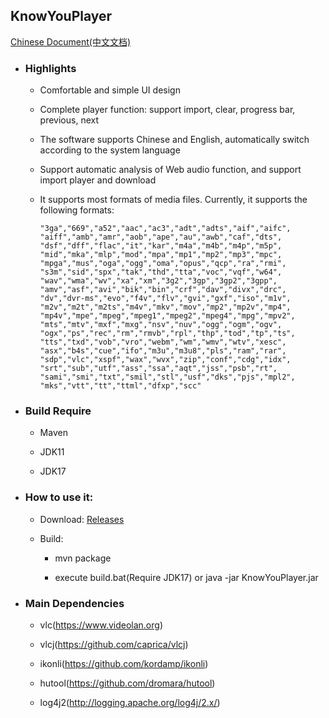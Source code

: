 ## KnowYouPlayer

[Chinese Document(中文文档)](README_ZH.md)

* ### Highlights

    * Comfortable and simple UI design

    * Complete player function: support import, clear, progress bar, previous, next

    * The software supports Chinese and English, automatically switch according to the system language

    * Support automatic analysis of Web audio function, and support import player and download

    * It supports most formats of media files. Currently, it supports the following formats:

        ```
        "3ga","669","a52","aac","ac3","adt","adts","aif","aifc",
        "aiff","amb","amr","aob","ape","au","awb","caf","dts",
        "dsf","dff","flac","it","kar","m4a","m4b","m4p","m5p",
        "mid","mka","mlp","mod","mpa","mp1","mp2","mp3","mpc",
        "mpga","mus","oga","ogg","oma","opus","qcp","ra","rmi",
        "s3m","sid","spx","tak","thd","tta","voc","vqf","w64",
        "wav","wma","wv","xa","xm","3g2","3gp","3gp2","3gpp",
        "amv","asf","avi","bik","bin","crf","dav","divx","drc",
        "dv","dvr-ms","evo","f4v","flv","gvi","gxf","iso","m1v",
        "m2v","m2t","m2ts","m4v","mkv","mov","mp2","mp2v","mp4",
        "mp4v","mpe","mpeg","mpeg1","mpeg2","mpeg4","mpg","mpv2",
        "mts","mtv","mxf","mxg","nsv","nuv","ogg","ogm","ogv",
        "ogx","ps","rec","rm","rmvb","rpl","thp","tod","tp","ts",
        "tts","txd","vob","vro","webm","wm","wmv","wtv","xesc",
        "asx","b4s","cue","ifo","m3u","m3u8","pls","ram","rar",
        "sdp","vlc","xspf","wax","wvx","zip","conf","cdg","idx",
        "srt","sub","utf","ass","ssa","aqt","jss","psb","rt",
        "sami","smi","txt","smil","stl","usf","dks","pjs","mpl2",
        "mks","vtt","tt","ttml","dfxp","scc"
        ```

* ### Build Require

    * Maven

    * JDK11

    * JDK17

* ### How to use it:

    * Download: [Releases](https://github.com/min-li/know-you-player/releases)

    * Build:

        * mvn package

        * execute build.bat(Require JDK17) or java -jar KnowYouPlayer.jar

* ### Main Dependencies

    * vlc(https://www.videolan.org)

    * vlcj(https://github.com/caprica/vlcj)

    * ikonli(https://github.com/kordamp/ikonli)

    * hutool(https://github.com/dromara/hutool)

    * log4j2(http://logging.apache.org/log4j/2.x/)
